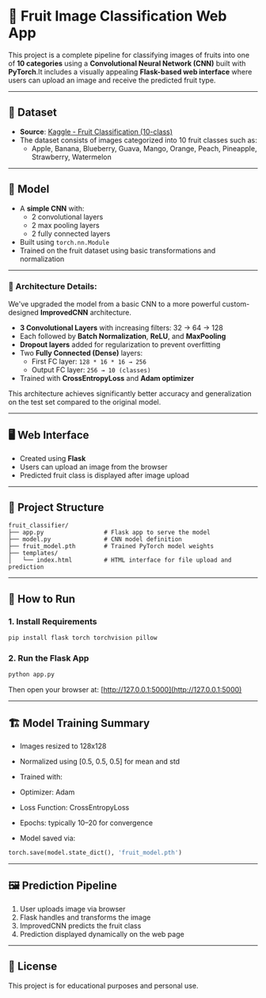 
# 🍓 Fruit Image Classification Web App

This project is a complete pipeline for classifying images of fruits into one of **10 categories** using a **Convolutional Neural Network (CNN)** built with **PyTorch**.It includes a visually appealing **Flask-based web interface** where users can upload an image and receive the predicted fruit type.

---

## 📁 Dataset

- **Source**: [Kaggle - Fruit Classification (10-class)](https://www.kaggle.com/datasets/karimabdulnabi/fruit-classification10-class)
- The dataset consists of images categorized into 10 fruit classes such as:
  - Apple, Banana, Blueberry, Guava, Mango, Orange, Peach, Pineapple, Strawberry, Watermelon

---

## 🧠 Model

- A **simple CNN** with:
  - 2 convolutional layers
  - 2 max pooling layers
  - 2 fully connected layers
- Built using `torch.nn.Module`
- Trained on the fruit dataset using basic transformations and normalization

---

### 🔧 Architecture Details:

We've upgraded the model from a basic CNN to a more powerful custom-designed **ImprovedCNN** architecture.

- **3 Convolutional Layers** with increasing filters: 32 → 64 → 128
- Each followed by **Batch Normalization**, **ReLU**, and **MaxPooling**
- **Dropout layers** added for regularization to prevent overfitting
- Two **Fully Connected (Dense)** layers:
  - First FC layer: `128 * 16 * 16 → 256`
  - Output FC layer: `256 → 10 (classes)`
- Trained with **CrossEntropyLoss** and **Adam optimizer**

This architecture achieves significantly better accuracy and generalization on the test set compared to the original model.

---

## 🖥️ Web Interface

- Created using **Flask**
- Users can upload an image from the browser
- Predicted fruit class is displayed after image upload

---

## 📂 Project Structure

```
fruit_classifier/
├── app.py                 # Flask app to serve the model
├── model.py               # CNN model definition
├── fruit_model.pth        # Trained PyTorch model weights
├── templates/
│   └── index.html         # HTML interface for file upload and prediction
```

---

## 🚀 How to Run

### 1. Install Requirements

```bash
pip install flask torch torchvision pillow
```

### 2. Run the Flask App

```bash
python app.py
```

Then open your browser at: [http://127.0.0.1:5000](http://127.0.0.1:5000)

---

## 🏗️ Model Training Summary

- Images resized to 128x128
- Normalized using [0.5, 0.5, 0.5] for mean and std
- Trained with:
- Optimizer: Adam
- Loss Function: CrossEntropyLoss
- Epochs: typically 10–20 for convergence

- Model saved via:

```python
torch.save(model.state_dict(), 'fruit_model.pth')
```

---

## 🖼️ Prediction Pipeline

1. User uploads image via browser
2. Flask handles and transforms the image
3. ImprovedCNN predicts the fruit class
4. Prediction displayed dynamically on the web page

---

## 🔖 License

This project is for educational purposes and personal use.
